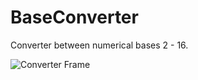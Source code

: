 # BaseConverter
Converter between numerical bases 2 - 16.

![Converter Frame](Pictures\baseconimage.PNG)

